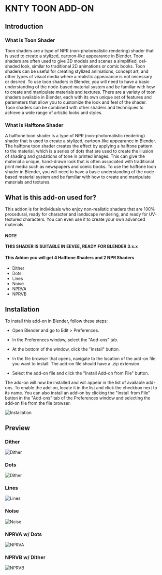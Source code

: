 # KNTY TOON ADD-ON

## Introduction

### What is Toon Shader

Toon shaders are a type of NPR (non-photorealistic rendering) shader that is used to create a stylized, cartoon-like appearance in Blender. Toon shaders are often used to give 3D models and scenes a simplified, cel-shaded look, similar to traditional 2D animations or comic books. Toon shaders can be useful for creating stylized animations, concept art, and other types of visual media where a realistic appearance is not necessary or desired. To use toon shaders in Blender, you will need to have a basic understanding of the node-based material system and be familiar with how to create and manipulate materials and textures. There are a variety of toon shaders available in Blender, each with its own unique set of features and parameters that allow you to customize the look and feel of the shader. Toon shaders can be combined with other shaders and techniques to achieve a wide range of artistic looks and styles.

### What is Halftone Shader

A halftone toon shader is a type of NPR (non-photorealistic rendering) shader that is used to create a stylized, cartoon-like appearance in Blender. The halftone toon shader creates the effect by applying a halftone pattern to the material, which is a series of dots that are used to create the illusion of shading and gradations of tone in printed images. This can give the material a unique, hand-drawn look that is often associated with traditional print media such as newspapers and comic books. To use the halftone toon shader in Blender, you will need to have a basic understanding of the node-based material system and be familiar with how to create and manipulate materials and textures. 

## What is this add-on used for?

This addon is for individuals who enjoy non-realistic shaders that are 100% procedural, ready for character and landscape rendering, and ready for UV-textured characters. You can even use it to create your own advanced materials.

#### NOTE

**THIS SHADER IS SUITABLE IN EEVEE,  READY FOR BLENDER 3.x.x**

#### This Addon you will get 4 Halftone Shaders and 2 NPR Shaders
- Dither
- Dots
- Lines
- Noise
- NPRVA
- NPRVB

## Installation
To install this add-on in Blender, follow these steps:

- Open Blender and go to Edit > Preferences.

- In the Preferences window, select the "Add-ons" tab.

- At the bottom of the window, click the "Install" button.

- In the file browser that opens, navigate to the location of the add-on file you want to install. The add-on file should have a .zip extension.

- Select the add-on file and click the "Install Add-on from File" button.

The add-on will now be installed and will appear in the list of available add-ons. To enable the add-on, locate it in the list and click the checkbox next to its name.
You can also install an add-on by clicking the "Install from File" button in the "Add-ons" tab of the Preferences window and selecting the add-on file from the file browser.

![Installation](https://user-images.githubusercontent.com/69900896/208357004-591a9afb-9adc-4a53-98e2-95e4ce245e3b.gif)



## Preview

### Dither
![Dither](https://user-images.githubusercontent.com/69900896/208282114-79d55b40-ba54-4661-b880-8f1df93802fb.gif)

### Dots
![Dither](https://user-images.githubusercontent.com/69900896/208282095-9b0c35c9-837c-4bf6-b03d-713b57db76e7.gif)

### Lines
![Lines](https://user-images.githubusercontent.com/69900896/208282125-4264214f-1315-411c-a18e-156d94dc6ea5.gif)

### Noise
![Noise](https://user-images.githubusercontent.com/69900896/208282135-ca031d2a-54c5-4a80-957d-c081ac9b5f36.gif)

### NPRVA w/ Dots
![NPRVA](https://user-images.githubusercontent.com/69900896/208282145-b7b6e580-9c95-4510-b306-65145b32fd81.gif)

### NPRVB w/ Dither
![NPRVB](https://user-images.githubusercontent.com/69900896/208282154-1aa1cee2-f565-4a1b-9152-37557f6adff3.gif)





